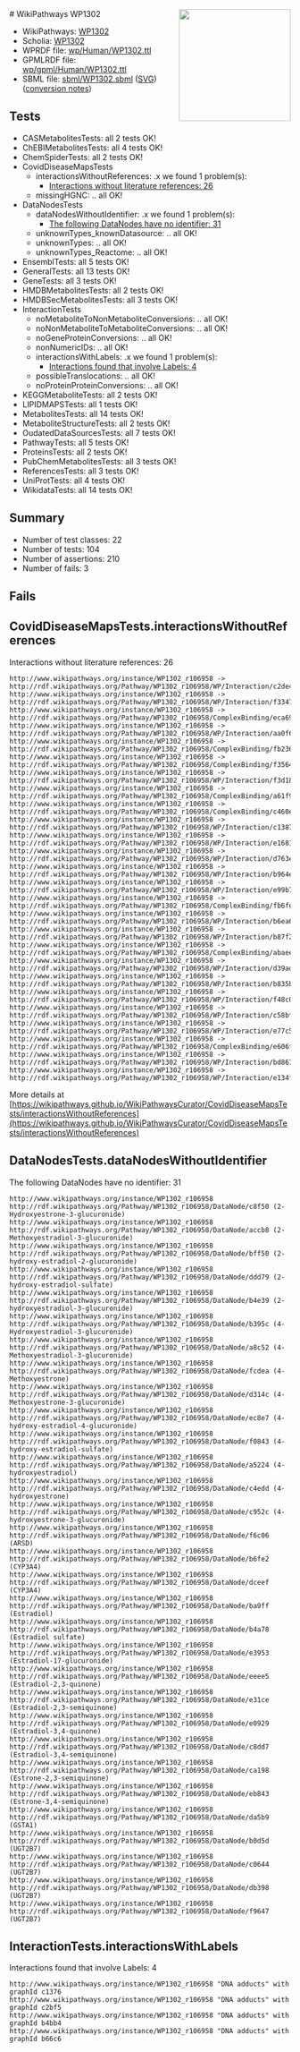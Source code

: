 <img style="float: right; width: 200px" src="../logo.png" />
# WikiPathways WP1302

* WikiPathways: [WP1302](https://identifiers.org/wikipathways:WP1302)
* Scholia: [WP1302](https://scholia.toolforge.org/wikipathways/WP1302)
* WPRDF file: [wp/Human/WP1302.ttl](../wp/Human/WP1302.ttl)
* GPMLRDF file: [wp/gpml/Human/WP1302.ttl](../wp/gpml/Human/WP1302.ttl)
* SBML file: [sbml/WP1302.sbml](../sbml/WP1302.sbml) ([SVG](../sbml/WP1302.svg)) ([conversion notes](../sbml/WP1302.txt))

## Tests
* CASMetabolitesTests: all 2 tests OK!
* ChEBIMetabolitesTests: all 4 tests OK!
* ChemSpiderTests: all 2 tests OK!
* CovidDiseaseMapsTests
    * interactionsWithoutReferences: .x we found 1 problem(s):
        * [Interactions without literature references: 26](#9701cd06)
    * missingHGNC: .. all OK!
* DataNodesTests
    * dataNodesWithoutIdentifier: .x we found 1 problem(s):
        * [The following DataNodes have no identifier: 31](#8792c4cf)
    * unknownTypes_knownDatasource: .. all OK!
    * unknownTypes: .. all OK!
    * unknownTypes_Reactome: .. all OK!
* EnsemblTests: all 5 tests OK!
* GeneralTests: all 13 tests OK!
* GeneTests: all 3 tests OK!
* HMDBMetabolitesTests: all 2 tests OK!
* HMDBSecMetabolitesTests: all 3 tests OK!
* InteractionTests
    * noMetaboliteToNonMetaboliteConversions: .. all OK!
    * noNonMetaboliteToMetaboliteConversions: .. all OK!
    * noGeneProteinConversions: .. all OK!
    * nonNumericIDs: .. all OK!
    * interactionsWithLabels: .x we found 1 problem(s):
        * [Interactions found that involve Labels: 4](#630d267b)
    * possibleTranslocations: .. all OK!
    * noProteinProteinConversions: .. all OK!
* KEGGMetaboliteTests: all 2 tests OK!
* LIPIDMAPSTests: all 1 tests OK!
* MetabolitesTests: all 14 tests OK!
* MetaboliteStructureTests: all 2 tests OK!
* OudatedDataSourcesTests: all 7 tests OK!
* PathwayTests: all 5 tests OK!
* ProteinsTests: all 2 tests OK!
* PubChemMetabolitesTests: all 3 tests OK!
* ReferencesTests: all 3 tests OK!
* UniProtTests: all 4 tests OK!
* WikidataTests: all 14 tests OK!


## Summary

* Number of test classes: 22
* Number of tests: 104
* Number of assertions: 210
* Number of fails: 3

## Fails

<a name="9701cd06" />

## CovidDiseaseMapsTests.interactionsWithoutReferences

Interactions without literature references: 26
```
http://www.wikipathways.org/instance/WP1302_r106958 -> http://rdf.wikipathways.org/Pathway/WP1302_r106958/WP/Interaction/c2de4
http://www.wikipathways.org/instance/WP1302_r106958 -> http://rdf.wikipathways.org/Pathway/WP1302_r106958/WP/Interaction/f3347
http://www.wikipathways.org/instance/WP1302_r106958 -> http://rdf.wikipathways.org/Pathway/WP1302_r106958/ComplexBinding/eca69
http://www.wikipathways.org/instance/WP1302_r106958 -> http://rdf.wikipathways.org/Pathway/WP1302_r106958/WP/Interaction/aa0f6
http://www.wikipathways.org/instance/WP1302_r106958 -> http://rdf.wikipathways.org/Pathway/WP1302_r106958/ComplexBinding/fb236
http://www.wikipathways.org/instance/WP1302_r106958 -> http://rdf.wikipathways.org/Pathway/WP1302_r106958/ComplexBinding/f3564
http://www.wikipathways.org/instance/WP1302_r106958 -> http://rdf.wikipathways.org/Pathway/WP1302_r106958/WP/Interaction/f3d18
http://www.wikipathways.org/instance/WP1302_r106958 -> http://rdf.wikipathways.org/Pathway/WP1302_r106958/ComplexBinding/a61f9
http://www.wikipathways.org/instance/WP1302_r106958 -> http://rdf.wikipathways.org/Pathway/WP1302_r106958/ComplexBinding/c460e
http://www.wikipathways.org/instance/WP1302_r106958 -> http://rdf.wikipathways.org/Pathway/WP1302_r106958/WP/Interaction/c1387
http://www.wikipathways.org/instance/WP1302_r106958 -> http://rdf.wikipathways.org/Pathway/WP1302_r106958/WP/Interaction/e1681
http://www.wikipathways.org/instance/WP1302_r106958 -> http://rdf.wikipathways.org/Pathway/WP1302_r106958/WP/Interaction/d763e
http://www.wikipathways.org/instance/WP1302_r106958 -> http://rdf.wikipathways.org/Pathway/WP1302_r106958/WP/Interaction/b964e
http://www.wikipathways.org/instance/WP1302_r106958 -> http://rdf.wikipathways.org/Pathway/WP1302_r106958/WP/Interaction/e99b7
http://www.wikipathways.org/instance/WP1302_r106958 -> http://rdf.wikipathways.org/Pathway/WP1302_r106958/ComplexBinding/fb6fe
http://www.wikipathways.org/instance/WP1302_r106958 -> http://rdf.wikipathways.org/Pathway/WP1302_r106958/WP/Interaction/b6ea6
http://www.wikipathways.org/instance/WP1302_r106958 -> http://rdf.wikipathways.org/Pathway/WP1302_r106958/WP/Interaction/b87f2
http://www.wikipathways.org/instance/WP1302_r106958 -> http://rdf.wikipathways.org/Pathway/WP1302_r106958/ComplexBinding/abaee
http://www.wikipathways.org/instance/WP1302_r106958 -> http://rdf.wikipathways.org/Pathway/WP1302_r106958/WP/Interaction/d39ad
http://www.wikipathways.org/instance/WP1302_r106958 -> http://rdf.wikipathways.org/Pathway/WP1302_r106958/WP/Interaction/b835b
http://www.wikipathways.org/instance/WP1302_r106958 -> http://rdf.wikipathways.org/Pathway/WP1302_r106958/WP/Interaction/f48c0
http://www.wikipathways.org/instance/WP1302_r106958 -> http://rdf.wikipathways.org/Pathway/WP1302_r106958/WP/Interaction/c58bf
http://www.wikipathways.org/instance/WP1302_r106958 -> http://rdf.wikipathways.org/Pathway/WP1302_r106958/WP/Interaction/e77c5
http://www.wikipathways.org/instance/WP1302_r106958 -> http://rdf.wikipathways.org/Pathway/WP1302_r106958/ComplexBinding/e606f
http://www.wikipathways.org/instance/WP1302_r106958 -> http://rdf.wikipathways.org/Pathway/WP1302_r106958/WP/Interaction/bd867
http://www.wikipathways.org/instance/WP1302_r106958 -> http://rdf.wikipathways.org/Pathway/WP1302_r106958/WP/Interaction/e134f
```

More details at [https://wikipathways.github.io/WikiPathwaysCurator/CovidDiseaseMapsTests/interactionsWithoutReferences](https://wikipathways.github.io/WikiPathwaysCurator/CovidDiseaseMapsTests/interactionsWithoutReferences)

<a name="8792c4cf" />

## DataNodesTests.dataNodesWithoutIdentifier

The following DataNodes have no identifier: 31
```
http://www.wikipathways.org/instance/WP1302_r106958 http://rdf.wikipathways.org/Pathway/WP1302_r106958/DataNode/c8f50 (2-Hydroxyestrone-3-glucuronide)
http://www.wikipathways.org/instance/WP1302_r106958 http://rdf.wikipathways.org/Pathway/WP1302_r106958/DataNode/accb8 (2-Methoxyestradiol-3-glucuronide)
http://www.wikipathways.org/instance/WP1302_r106958 http://rdf.wikipathways.org/Pathway/WP1302_r106958/DataNode/bff50 (2-hydroxy-estradiol-2-glucuronide)
http://www.wikipathways.org/instance/WP1302_r106958 http://rdf.wikipathways.org/Pathway/WP1302_r106958/DataNode/ddd79 (2-hydroxy-estradiol-sulfate)
http://www.wikipathways.org/instance/WP1302_r106958 http://rdf.wikipathways.org/Pathway/WP1302_r106958/DataNode/b4e39 (2-hydroxyestradiol-3-glucuronide)
http://www.wikipathways.org/instance/WP1302_r106958 http://rdf.wikipathways.org/Pathway/WP1302_r106958/DataNode/b395c (4-Hydroxyestradiol-3-glucuronide)
http://www.wikipathways.org/instance/WP1302_r106958 http://rdf.wikipathways.org/Pathway/WP1302_r106958/DataNode/a8c52 (4-Methoxyestradiol-3-glucuronide)
http://www.wikipathways.org/instance/WP1302_r106958 http://rdf.wikipathways.org/Pathway/WP1302_r106958/DataNode/fcdea (4-Methoxyestrone)
http://www.wikipathways.org/instance/WP1302_r106958 http://rdf.wikipathways.org/Pathway/WP1302_r106958/DataNode/d314c (4-Methoxyestrone-3-glucuronide)
http://www.wikipathways.org/instance/WP1302_r106958 http://rdf.wikipathways.org/Pathway/WP1302_r106958/DataNode/ec8e7 (4-hydroxy-estradiol-4-glucuronide)
http://www.wikipathways.org/instance/WP1302_r106958 http://rdf.wikipathways.org/Pathway/WP1302_r106958/DataNode/f0843 (4-hydroxy-estradiol-sulfate)
http://www.wikipathways.org/instance/WP1302_r106958 http://rdf.wikipathways.org/Pathway/WP1302_r106958/DataNode/a5224 (4-hydroxyestradiol)
http://www.wikipathways.org/instance/WP1302_r106958 http://rdf.wikipathways.org/Pathway/WP1302_r106958/DataNode/c4edd (4-hydroxyestrone)
http://www.wikipathways.org/instance/WP1302_r106958 http://rdf.wikipathways.org/Pathway/WP1302_r106958/DataNode/c952c (4-hydroxyestrone-3-glucuronide)
http://www.wikipathways.org/instance/WP1302_r106958 http://rdf.wikipathways.org/Pathway/WP1302_r106958/DataNode/f6c06 (ARSD)
http://www.wikipathways.org/instance/WP1302_r106958 http://rdf.wikipathways.org/Pathway/WP1302_r106958/DataNode/b6fe2 (CYP3A4)
http://www.wikipathways.org/instance/WP1302_r106958 http://rdf.wikipathways.org/Pathway/WP1302_r106958/DataNode/dceef (CYP3A4)
http://www.wikipathways.org/instance/WP1302_r106958 http://rdf.wikipathways.org/Pathway/WP1302_r106958/DataNode/ba9ff (Estradiol)
http://www.wikipathways.org/instance/WP1302_r106958 http://rdf.wikipathways.org/Pathway/WP1302_r106958/DataNode/b4a78 (Estradiol sulfate)
http://www.wikipathways.org/instance/WP1302_r106958 http://rdf.wikipathways.org/Pathway/WP1302_r106958/DataNode/e3953 (Estradiol-17-glucuronide)
http://www.wikipathways.org/instance/WP1302_r106958 http://rdf.wikipathways.org/Pathway/WP1302_r106958/DataNode/eeee5 (Estradiol-2,3-quinone)
http://www.wikipathways.org/instance/WP1302_r106958 http://rdf.wikipathways.org/Pathway/WP1302_r106958/DataNode/e31ce (Estradiol-2,3-semiquinone)
http://www.wikipathways.org/instance/WP1302_r106958 http://rdf.wikipathways.org/Pathway/WP1302_r106958/DataNode/e0929 (Estradiol-3,4-quinone)
http://www.wikipathways.org/instance/WP1302_r106958 http://rdf.wikipathways.org/Pathway/WP1302_r106958/DataNode/c8dd7 (Estradiol-3,4-semiquinone)
http://www.wikipathways.org/instance/WP1302_r106958 http://rdf.wikipathways.org/Pathway/WP1302_r106958/DataNode/ca198 (Estrone-2,3-semiquinone)
http://www.wikipathways.org/instance/WP1302_r106958 http://rdf.wikipathways.org/Pathway/WP1302_r106958/DataNode/eb843 (Estrone-3,4-semiquinone)
http://www.wikipathways.org/instance/WP1302_r106958 http://rdf.wikipathways.org/Pathway/WP1302_r106958/DataNode/da5b9 (GSTA1)
http://www.wikipathways.org/instance/WP1302_r106958 http://rdf.wikipathways.org/Pathway/WP1302_r106958/DataNode/b0d5d (UGT2B7)
http://www.wikipathways.org/instance/WP1302_r106958 http://rdf.wikipathways.org/Pathway/WP1302_r106958/DataNode/c0644 (UGT2B7)
http://www.wikipathways.org/instance/WP1302_r106958 http://rdf.wikipathways.org/Pathway/WP1302_r106958/DataNode/db398 (UGT2B7)
http://www.wikipathways.org/instance/WP1302_r106958 http://rdf.wikipathways.org/Pathway/WP1302_r106958/DataNode/f9647 (UGT2B7)
```

<a name="630d267b" />

## InteractionTests.interactionsWithLabels

Interactions found that involve Labels: 4
```
http://www.wikipathways.org/instance/WP1302_r106958 "DNA adducts" with graphId c1376
http://www.wikipathways.org/instance/WP1302_r106958 "DNA adducts" with graphId c2bf5
http://www.wikipathways.org/instance/WP1302_r106958 "DNA adducts" with graphId b4bb4
http://www.wikipathways.org/instance/WP1302_r106958 "DNA adducts" with graphId b66c6
```

